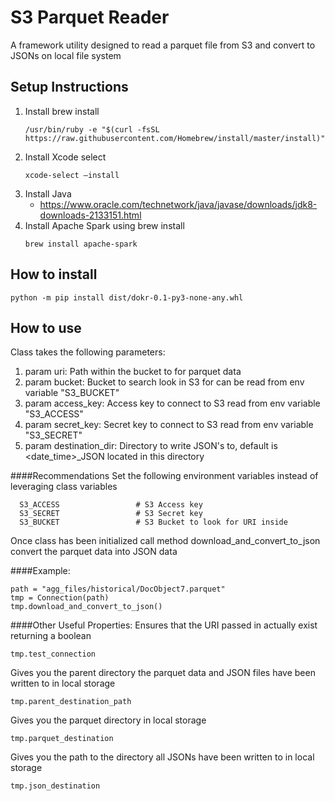 # S3 Parquet Reader

A framework utility designed to read a parquet file from S3 and convert to JSONs on local file system

## Setup Instructions
 1. Install brew install 
    ```
    /usr/bin/ruby -e "$(curl -fsSL https://raw.githubusercontent.com/Homebrew/install/master/install)"
    ```
 2. Install Xcode select
    ```
    xcode-select –install
    ``` 
 3. Install Java
    - https://www.oracle.com/technetwork/java/javase/downloads/jdk8-downloads-2133151.html
 4. Install Apache Spark using brew install
    ```
    brew install apache-spark
    ```

## How to install
```
python -m pip install dist/dokr-0.1-py3-none-any.whl
```

## How to use
Class takes the following parameters:

1. param uri:  Path within the bucket to for parquet data
2. param bucket: Bucket to search look in S3 for can be read from env variable "S3_BUCKET"
3. param access_key: Access key to connect to S3 read from env variable "S3_ACCESS" 
4. param secret_key: Secret key to connect to S3 read from env variable "S3_SECRET" 
5. param destination_dir: Directory to write JSON's to, default is <date_time>_JSON located in this directory

####Recommendations
Set the following environment variables instead of leveraging class variables
```
  S3_ACCESS                 # S3 Access key
  S3_SECRET                 # S3 Secret key
  S3_BUCKET                 # S3 Bucket to look for URI inside
```


Once class has been initialized call method download_and_convert_to_json convert the parquet data into JSON data

####Example:
```
path = "agg_files/historical/DocObject7.parquet"
tmp = Connection(path)
tmp.download_and_convert_to_json()
```

####Other Useful Properties:
Ensures that the URI passed in actually exist returning a boolean
```
tmp.test_connection
```

Gives you the parent directory the parquet data and JSON files have been written to in local storage
```
tmp.parent_destination_path
```

Gives you the parquet directory in local storage
```
tmp.parquet_destination
```

Gives you the path to the directory all JSONs have been written to in local storage
```
tmp.json_destination
```

